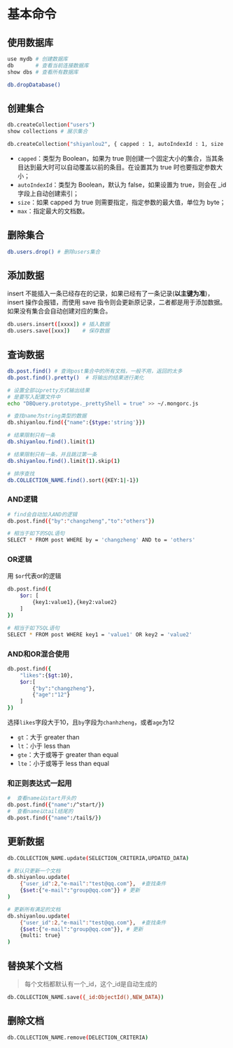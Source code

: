 # 基本命令

## 使用数据库

```bash
use mydb # 创建数据库
db 		 # 查看当前连接数据库
show dbs # 查看所有数据库
```

```bash
db.dropDatabase()
```

## 创建集合

```bash
db.createCollection("users")
show collections # 展示集合

db.createCollection("shiyanlou2", { capped : 1, autoIndexId : 1, size : 6142800, max : 10000 } ) 
```

- `capped`：类型为 Boolean，如果为 true 则创建一个固定大小的集合，当其条目达到最大时可以自动覆盖以前的条目。在设置其为 true 时也要指定参数大小；
- `autoIndexId`：类型为 Boolean，默认为 false，如果设置为 true，则会在 _id 字段上自动创建索引；
- `size`：如果 capped 为 true 则需要指定，指定参数的最大值，单位为 byte；
- `max`：指定最大的文档数。

## 删除集合

```bash
db.users.drop() # 删除users集合
```

## 添加数据

insert 不能插入一条已经存在的记录，如果已经有了一条记录(**以主键为准**)，insert 操作会报错，而使用 save 指令则会更新原记录，二者都是用于添加数据。如果没有集合会自动创建对应的集合。

```bash
db.users.insert([xxxx]) # 插入数据
db.users.save([xxx])    # 保存数据
```

## 查询数据

```bash
db.post.find() # 查询post集合中的所有文档，一般不用，返回的太多
db.post.find().pretty()  # 将输出的结果进行美化
```

```bash
# 设置全部以pretty方式输出结果
# 是要写入配置文件中
echo "DBQuery.prototype._prettyShell = true" >> ~/.mongorc.js
```

```bash
# 查找name为string类型的数据
db.shiyanlou.find({"name":{$type:'string'}})
```

```bash
# 结果限制只有一条
db.shiyanlou.find().limit(1)

# 结果限制只有一条，并且跳过第一条
db.shiyanlou.find().limit(1).skip(1)
```

```bash
# 排序查找
db.COLLECTION_NAME.find().sort({KEY:1|-1})
```

### AND逻辑

```bash
# find会自动加入AND的逻辑
db.post.find({"by":"changzheng","to":"others"})

# 相当于如下的SQL语句
SELECT * FROM post WHERE by = 'changzheng' AND to = 'others'
```

### OR逻辑

用 `$or`代表or的逻辑

```bash
db.post.find({
	$or: [
		{key1:value1},{key2:value2}
	]
})

# 相当于如下SQL语句
SELECT * FROM post WHERE key1 = 'value1' OR key2 = 'value2'
```

### AND和OR混合使用

```bash
db.post.find({
	"likes":{$gt:10},
	$or:[
		{"by":"changzheng"},
		{"age":"12"}
	]
})
```

选择`likes`字段大于10，且`by`字段为`chanhzheng`，或者`age`为12

- `gt`：大于 greater than
- `lt`：小于 less than
- `gte`：大于或等于 greater than equal
- `lte`：小于或等于 less than equal

### 和正则表达式一起用

```bash
#  查看name以start开头的
db.post.find({"name":/^start/})
#  查看name以tail结尾的
db.post.find({"name":/tail$/})
```

## 更新数据

```bash
db.COLLECTION_NAME.update(SELECTION_CRITERIA,UPDATED_DATA)
```

```bash
# 默认只更新一个文档
db.shiyanlou.update(
    {"user_id":2,"e-mail":"test@qq.com"},  #查找条件
    {$set:{"e-mail":"group@qq.com"}} # 更新
)

# 更新所有满足的文档
db.shiyanlou.update(
    {"user_id":2,"e-mail":"test@qq.com"},  #查找条件
    {$set:{"e-mail":"group@qq.com"}}, # 更新
    {multi: true}
)
```

## 替换某个文档

>每个文档都默认有一个_id，这个\_id是自动生成的

```bash
db.COLLECTION_NAME.save({_id:ObjectId(),NEW_DATA})
```

## 删除文档

```bash
db.COLLECTION_NAME.remove(DELECTION_CRITERIA)
```

